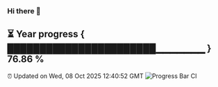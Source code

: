 ### Hi there 👋
⏳ Year progress { ███████████████████████▁▁▁▁▁▁▁ } 76.86 %
---
⏰ Updated on Wed, 08 Oct 2025 12:40:52 GMT
![Progress Bar CI](https://github.com/liununu/liununu/workflows/Progress%20Bar%20CI/badge.svg)
